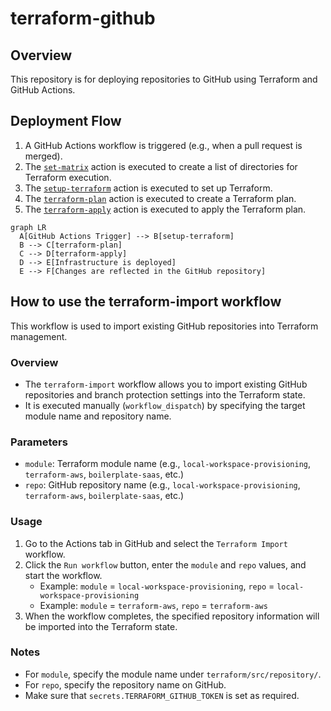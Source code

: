 # terraform-github

## Overview

This repository is for deploying repositories to GitHub using Terraform and GitHub Actions.

## Deployment Flow

1. A GitHub Actions workflow is triggered (e.g., when a pull request is merged).
2. The [`set-matrix`](.github/actions/set-matrix/action.yml) action is executed to create a list of directories for Terraform execution.
3. The [`setup-terraform`](.github/actions/setup-terraform/action.yml) action is executed to set up Terraform.
4. The [`terraform-plan`](.github/actions/terraform-plan/action.yml) action is executed to create a Terraform plan.
5. The [`terraform-apply`](.github/actions/terraform-apply/action.yml) action is executed to apply the Terraform plan.

```mermaid
graph LR
  A[GitHub Actions Trigger] --> B[setup-terraform]
  B --> C[terraform-plan]
  C --> D[terraform-apply]
  D --> E[Infrastructure is deployed]
  E --> F[Changes are reflected in the GitHub repository]
```

## How to use the terraform-import workflow

This workflow is used to import existing GitHub repositories into Terraform management.

### Overview

- The `terraform-import` workflow allows you to import existing GitHub repositories and branch protection settings into the Terraform state.
- It is executed manually (`workflow_dispatch`) by specifying the target module name and repository name.

### Parameters

- `module`: Terraform module name (e.g., `local-workspace-provisioning`, `terraform-aws`, `boilerplate-saas`, etc.)
- `repo`: GitHub repository name (e.g., `local-workspace-provisioning`, `terraform-aws`, `boilerplate-saas`, etc.)

### Usage

1. Go to the Actions tab in GitHub and select the `Terraform Import` workflow.
2. Click the `Run workflow` button, enter the `module` and `repo` values, and start the workflow.
    - Example: `module` = `local-workspace-provisioning`, `repo` = `local-workspace-provisioning`
    - Example: `module` = `terraform-aws`, `repo` = `terraform-aws`
3. When the workflow completes, the specified repository information will be imported into the Terraform state.

### Notes

- For `module`, specify the module name under `terraform/src/repository/`.
- For `repo`, specify the repository name on GitHub.
- Make sure that `secrets.TERRAFORM_GITHUB_TOKEN` is set as required.
